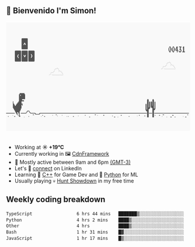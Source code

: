 <h2>👋 <b>Bienvenido I'm Simon!&nbsp;</b></h2>

<section>
  <img src="./static/banner.gif" height=300 width=1000>
</section>

<br>

<ul>
  <li>
		<!--START_SECTION:weather-->
		Working at <b>☀️   +19°C</b>
		<!--END_SECTION:weather-->
  </li>
  <li>
    Currently working in 🖼️&nbsp;<a href=https://github.com/snapverse/cdn-framework target=_blank>CdnFramework</a>
  </li>
  <li>
    🚩 Mostly active between 9am and 6pm <a href=https://onlinealarmkur.com/world/es target=_blank>(GMT-3)</a>
  </li>
  <li>
    Let's 🔗&nbsp;<a href=https://www.linkedin.com/in/itssimmons target=_blank>connect</a> on LinkedIn
  </li>
  <li>
    Learning 👴&nbsp;<a href=https://images3.memedroid.com/images/UPLOADED755/65f2bce6734f6.webp target=_blank>C++</a> for Game Dev and 🐍&nbsp;<a href=https://qph.cf2.quoracdn.net/main-qimg-4472b6229cb75bf66ab531f3ebd4f975-lq target=_blank>Python</a> for ML
  </li>
  <li>
    Usually playing 💀&nbsp;<a href=https://www.huntshowdown.com target=_blank>Hunt Showdown</a> in my free time
  </li>
</ul>

<h2><b>Weekly coding breakdown </b></h2>

<!--START_SECTION:waka-->

```txt
TypeScript                 6 hrs 44 mins   ███████▒░░░░░░░░░░░░░░░░░   29.71 %
Python                     4 hrs 2 mins    ████▒░░░░░░░░░░░░░░░░░░░░   17.76 %
Other                      4 hrs           ████▒░░░░░░░░░░░░░░░░░░░░   17.68 %
Bash                       1 hr 31 mins    █▓░░░░░░░░░░░░░░░░░░░░░░░   06.75 %
JavaScript                 1 hr 17 mins    █▒░░░░░░░░░░░░░░░░░░░░░░░   05.67 %
```

<!--END_SECTION:waka-->
